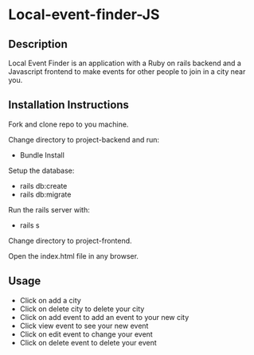 # Local-event-finder-JS

## Description

Local Event Finder is an application with a Ruby on rails backend and a Javascript frontend to make events for other people to join in a city near you.

## Installation Instructions

Fork and clone repo to you machine.

Change directory to project-backend and run:

* Bundle Install

Setup the database:

* rails db:create
* rails db:migrate

Run the rails server with:

* rails s

Change directory to project-frontend.

Open the index.html file in any browser.

## Usage

* Click on add a city
* Click on delete city to delete your city
* Click on add event to add an event to your new city
* Click view event to see your new event
* Click on edit event to change your event 
* Click on delete event to delete your event
